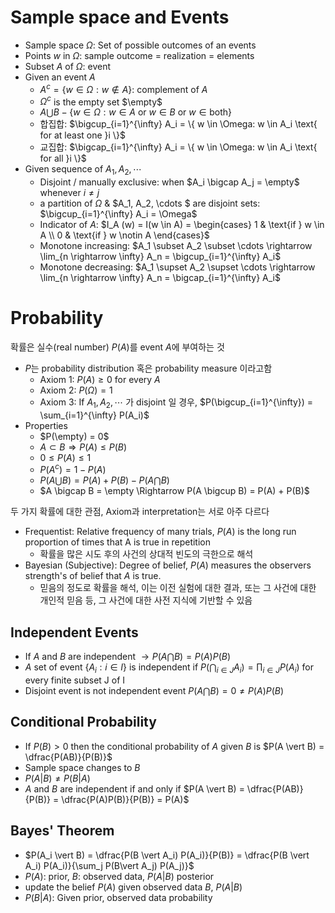

# Sample space and Events
- Sample space $\Omega$: Set of possible outcomes of an events
- Points $w$ in $\Omega$: sample outcome = realization = elements
- Subset $A$ of $\Omega$: event
- Given an event $A$
    - $A^c = \{ w \in \Omega: w \notin A\}$: complement of $A$
    - $\Omega^c$ is the empty set $\empty$
    - $A \bigcup B - \{ w \in \Omega: w \in A \text{ or } w \in B \text{ or } w\in \text{both} \}$
    - 합집합: $\bigcup_{i=1}^{\infty} A_i = \{ w \in \Omega: w \in A_i \text{ for at least one }i \}$
    - 교집합: $\bigcap_{i=1}^{\infty} A_i = \{ w \in \Omega: w \in A_i \text{ for all }i \}$
- Given sequence of $A_1, A_2, \cdots$
    - Disjoint / manually exclusive: when $A_i \bigcap A_j = \empty$ whenever $i \neq j$
    - a partition of $\Omega$ & $A_1, A_2, \cdots $ are disjoint sets: $\bigcup_{i=1}^{\infty} A_i = \Omega$
    - Indicator of $A$: $I_A (w) = I(w \in A) = \begin{cases} 1 & \text{if } w \in A \\ 0 & \text{if } w \notin A \end{cases}$
    - Monotone increasing: $A_1 \subset A_2 \subset \cdots \rightarrow \lim_{n \rightarrow \infty} A_n = \bigcup_{i=1}^{\infty} A_i$
    - Monotone decreasing: $A_1 \supset A_2 \supset \cdots \rightarrow \lim_{n \rightarrow \infty} A_n = \bigcap_{i=1}^{\infty} A_i$

# Probability

확률은 실수(real number) $P(A)$를 event $A$에 부여하는 것
- $P$는 probability distribution 혹은 probability measure 이라고함
    - Axiom 1: $P(A) \geq 0$ for every $A$
    - Axiom 2: $P(\Omega) = 1$
    - Axiom 3: If $A_1, A_2, \cdots$ 가 disjoint 일 경우, $P(\bigcup_{i=1}^{\infty}) = \sum_{i=1}^{\infty} P(A_i)$
- Properties
    - $P(\empty) = 0$
    - $A \subset B \Rightarrow P(A) \leq P(B)$
    - $0 \leq P(A) \leq 1$
    - $P(A^c) = 1 - P(A)$
    - $P(A \bigcup B) = P(A) + P(B) - P(A \bigcap B)$
    - $A \bigcap B = \empty \Rightarrow P(A \bigcup B) = P(A) + P(B)$


두 가지 확률에 대한 관점, Axiom과 interpretation는 서로 아주 다르다
- Frequentist: Relative frequency of many trials, $P(A)$ is the long run proportion of times that A is true in repetition
    - 확률을 많은 시도 후의 사건의 상대적 빈도의 극한으로 해석
- Bayesian (Subjective): Degree of belief, $P(A)$ measures the observers strength's of belief that $A$ is true.
    - 믿음의 정도로 확률을 해석, 이는 이전 실험에 대한 결과, 또는 그 사건에 대한 개인적 믿음 등, 그 사건에 대한 사전 지식에 기반할 수 있음

## Independent Events

- If $A$ and $B$ are independent $\rightarrow P(A \bigcap B) = P(A)P(B)$ 
- $A$ set of event $\{A_i: i \in I \}$ is independent if $P( \bigcap_{i \in J} A_i) = \prod_{i \in J} P(A_i)$ for every finite subset J of I
- Disjoint event is not independent event $P(A \bigcap B) = 0 \neq P(A)P(B)$

## Conditional Probability

- If $P(B) > 0$ then the conditional probability of $A$ given $B$ is $P(A \vert B) = \dfrac{P(AB)}{P(B)}$
- Sample space changes to $B$
- $P(A \vert B) \neq P(B \vert A)$
- $A$ and $B$ are independent if and only if $P(A \vert B) = \dfrac{P(AB)}{P(B)} = \dfrac{P(A)P(B)}{P(B)} = P(A)$

## Bayes' Theorem

- $P(A_i \vert B) = \dfrac{P(B \vert A_i) P(A_i)}{P(B)} = \dfrac{P(B \vert A_i) P(A_i)}{\sum_j P(B\vert A_j) P(A_j)}$
- $P(A)$: prior, $B$: observed data, $P(A \vert B)$ posterior 
- update the belief $P(A)$ given observed data $B$, $P(A \vert B)$
- $P(B \vert A)$: Given prior, observed data probability